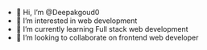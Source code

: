 - 👋 Hi, I’m @Deepakgoud0
- 👀 I’m interested in web development
- 🌱 I’m currently learning Full stack web development 
- 💞️ I’m looking to collaborate on frontend web developer

<!---
Deepakgoud0/Deepakgoud0 is a ✨ special ✨ repository because its `README.md` (this file) appears on your GitHub profile.
You can click the Preview link to take a look at your changes.
--->
